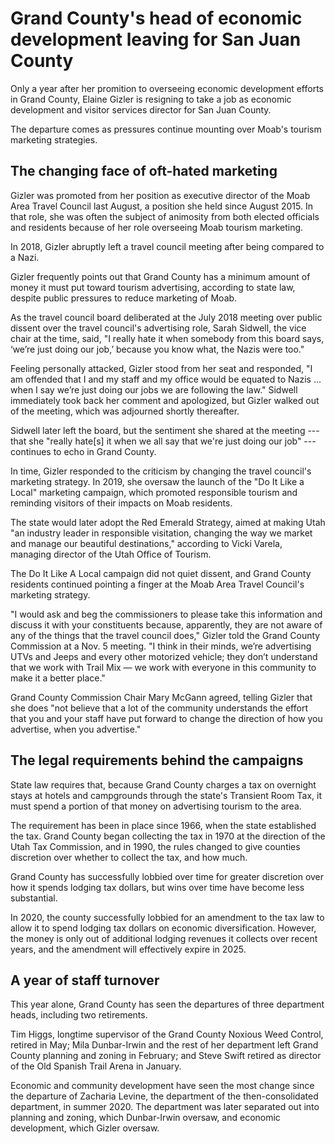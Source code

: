 # Grand County's head of economic development leaving for San Juan County

Only a year after her promition to overseeing economic development efforts in Grand County, Elaine Gizler is resigning to take a job as economic development and visitor services director for San Juan County.

The departure comes as pressures continue mounting over Moab's tourism marketing strategies.

## The changing face of oft-hated marketing

Gizler was promoted from her position as executive director of the Moab Area Travel Council last August, a position she held since August 2015. In that role, she was often the subject of animosity from both elected officials and residents because of her role overseeing Moab tourism marketing.

In 2018, Gizler abruptly left a travel council meeting after being compared to a Nazi.

Gizler frequently points out that Grand County has a minimum amount of money it must put toward tourism advertising, according to state law, despite public pressures to reduce marketing of Moab.

As the travel council board deliberated at the July 2018 meeting over public dissent over the travel council's advertising role, Sarah Sidwell, the vice chair at the time, said, "I really hate it when somebody from this board says, ‘we’re just doing our job,’ because you know what, the Nazis were too."

Feeling personally attacked, Gizler stood from her seat and responded, "I am offended that I and my staff and my office would be equated to Nazis ... when I say we’re just doing our jobs we are following the law." Sidwell immediately took back her comment and apologized, but Gizler walked out of the meeting, which was adjourned shortly thereafter.

Sidwell later left the board, but the sentiment she shared at the meeting --- that she "really hate\[s\] it when we all say that we're just doing our job" --- continues to echo in Grand County.

In time, Gizler responded to the criticism by changing the travel council's marketing strategy. In 2019, she oversaw the launch of the "Do It Like a Local" marketing campaign, which promoted responsible tourism and reminding visitors of their impacts on Moab residents.

The state would later adopt the Red Emerald Strategy, aimed at making Utah "an industry leader in responsible visitation, changing the way we market and manage our beautiful destinations," according to Vicki Varela, managing director of the Utah Office of Tourism.

The Do It Like A Local campaign did not quiet dissent, and Grand County residents continued pointing a finger at the Moab Area Travel Council's marketing strategy.

"I would ask and beg the commissioners to please take this information and discuss it with your constituents because, apparently, they are not aware of any of the things that the travel council does," Gizler told the Grand County Commission at a Nov. 5 meeting. "I think in their minds, we’re advertising UTVs and Jeeps and every other motorized vehicle; they don’t understand that we work with Trail Mix — we work with everyone in this community to make it a better place."

Grand County Commission Chair Mary McGann agreed, telling Gizler that she does "not believe that a lot of the community understands the effort that you and your staff have put forward to change the direction of how you advertise, when you advertise."

## The legal requirements behind the campaigns

State law requires that, because Grand County charges a tax on overnight stays at hotels and campgrounds through the state's Transient Room Tax, it must spend a portion of that money on advertising tourism to the area.

The requirement has been in place since 1966, when the state established the tax. Grand County began collecting the tax in 1970 at the direction of the Utah Tax Commission, and in 1990, the rules changed to give counties discretion over whether to collect the tax, and how much.

Grand County has successfully lobbied over time for greater discretion over how it spends lodging tax dollars, but wins over time have become less substantial.

In 2020, the county successfully lobbied for an amendment to the tax law to allow it to spend lodging tax dollars on economic diversification. However, the money is only out of additional lodging revenues it collects over recent years, and the amendment will effectively expire in 2025.

## A year of staff turnover

This year alone, Grand County has seen the departures of three department heads, including two retirements.

Tim Higgs, longtime supervisor of the Grand County Noxious Weed Control, retired in May; Mila Dunbar-Irwin and the rest of her department left Grand County planning and zoning in February; and Steve Swift retired as director of the Old Spanish Trail Arena in January.

 Economic and community development have seen the most change since the departure of Zacharia Levine, the department of the then-consolidated department, in summer 2020. The department was later separated out into planning and zoning, which Dunbar-Irwin oversaw, and economic development, which Gizler oversaw.
